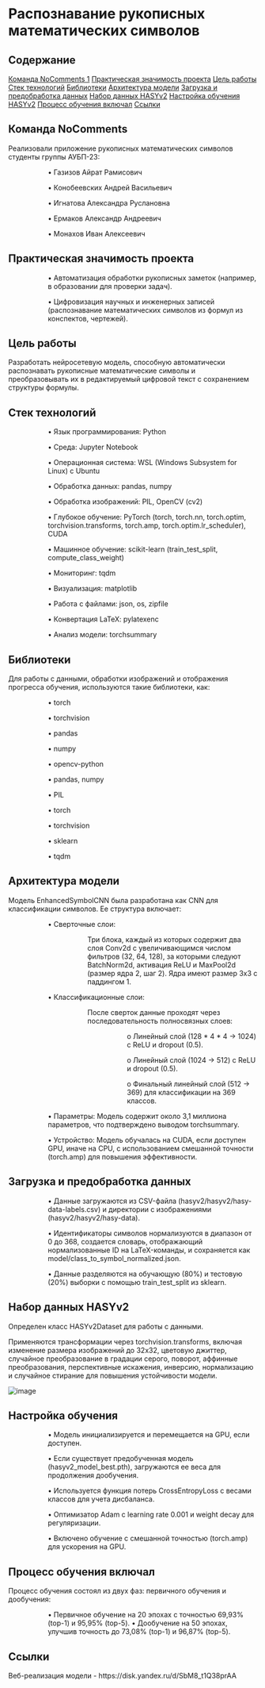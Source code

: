 # **Распознавание рукописных математических символов**

## **Содержание**

[Команда NoComments 1](#title1)
[Практическая значимость проекта](#title2)
[Цель работы](#title3)
[Стек технологий](#title4)
[Библиотеки](#title5)
[Архитектура модели](#title6)
[Загрузка и предобработка данных](#title7)
[Набор данных HASYv2](#title8)
[Настройка обучения HASYv2](#title9)
[Процесс обучения включал](#title10)
[Ссылки](#title11)

## <a id="title1">Команда NoComments</a>

<p>Реализовали приложение рукописных математических символов студенты группы АУБП-23:</p>
<dl><dd><dl><dd>
<p>•	Газизов Айрат Рамисович</p>
<p>•	Конобеевских Андрей Васильевич</p>
<p>•	Игнатова Александра Руслановна</p>
<p>•	Ермаков Александр Андреевич</p>
<p>•	Монахов Иван Алексеевич</p>
</dd></dl></dd></dl>

## <a id="title2">Практическая значимость проекта</a>
<dl><dd><dl><dd>
<p>•	Автоматизация обработки рукописных заметок (например, в образовании для проверки задач).</p>
<p>•	Цифровизация научных и инженерных записей (распознавание математических символов из формул из конспектов, чертежей).</p>
</dd></dl></dd></dl>

## <a id="title3">Цель работы</a>

<p>Разработать нейросетевую модель, способную автоматически распознавать рукописные математические символы и
преобразовывать их в редактируемый цифровой текст с сохранением структуры формулы.</p>

## <a id="title4">Стек технологий</a>

<dl><dd><dl><dd>
<p>•	Язык программирования: Python</p>
<p>•	Среда: Jupyter Notebook</p>
<p>•	Операционная система: WSL (Windows Subsystem for Linux) с Ubuntu</p>
<p>•	Обработка данных: pandas, numpy</p>
<p>•	Обработка изображений: PIL, OpenCV (cv2)</p>
<p>•	Глубокое обучение: PyTorch (torch, torch.nn, torch.optim, torchvision.transforms, torch.amp, torch.optim.lr_scheduler), CUDA</p>
<p>•	Машинное обучение: scikit-learn (train_test_split, compute_class_weight)</p>
<p>•	Мониторинг: tqdm</p>
<p>•	Визуализация: matplotlib</p>
<p>•	Работа с файлами: json, os, zipfile</p>
<p>•	Конвертация LaTeX: pylatexenc</p>
<p>•	Анализ модели: torchsummary</p>
</dd></dl></dd></dl>

## **Библиотеки**

<p>Для работы с данными, обработки изображений и отображения прогресса обучения, используются такие библиотеки, как:</p>

<dl><dd><dl><dd>
<p>•	torch</p>
<p>•	torchvision</p>
<p>•	pandas</p>
<p>•	numpy</p>
<p>•	opencv-python</p>
<p>•	pandas, numpy</p>
<p>•	PIL</p>
<p>•	torch</p>
<p>•	torchvision</p>
<p>•	sklearn</p>
<p>•	tqdm</p>
</dd></dl></dd></dl>

## **Архитектура модели**

<p>Модель EnhancedSymbolCNN была разработана как CNN для классификации символов. Ее структура включает:</p>
  <dl><dd><dl><dd>
  <p>•	Сверточные слои:</p>
      <dl><dd><dl><dd>
      <p>Три блока, каждый из которых содержит два слоя Conv2d с увеличивающимся числом фильтров (32, 64, 128), за которыми следуют BatchNorm2d, активация ReLU и MaxPool2d 
      (размер ядра     2, шаг 2). Ядра имеют размер 3x3 с паддингом 1.</p>
      </dd></dl></dd></dl>
  <p>•	Классификационные слои:</p>
    <dl><dd><dl><dd>
     <p>После сверток данные проходят через последовательность полносвязных слоев:</p>
      <dl><dd><dl><dd>
        <p>o	Линейный слой (128 * 4 * 4 → 1024) с ReLU и dropout (0.5).</p>
        <p>o	Линейный слой (1024 → 512) с ReLU и dropout (0.5).</p>
        <p>o	Финальный линейный слой (512 → 369) для классификации на 369 классов.</p>
        </dd></dl></dd></dl>
      </dd></dl></dd></dl>
  <p>•	Параметры: Модель содержит около 3,1 миллиона параметров, что подтверждено выводом torchsummary.</p>
  <p>•	Устройство: Модель обучалась на CUDA, если доступен GPU, иначе на CPU, с использованием смешанной точности (torch.amp) для повышения эффективности.</p>
  </dd></dl></dd></dl>

## **Загрузка и предобработка данных**

<dl><dd><dl><dd>
<p>•  Данные загружаются из CSV-файла (hasyv2/hasyv2/hasy-data-labels.csv) и директории с изображениями (hasyv2/hasyv2/hasy-data).</p>
<p>•  Идентификаторы символов нормализуются в диапазон от 0 до 368, создается словарь, отображающий нормализованные ID на LaTeX-команды, и сохраняется как model/class_to_symbol_normalized.json.</p>
<p>•  Данные разделяются на обучающую (80%) и тестовую (20%) выборки с помощью train_test_split из sklearn.</p>
</dd></dl></dd></dl>

## **Набор данных HASYv2**

<p>Определен класс HASYv2Dataset для работы с данными.</p>
<p>Применяются трансформации через torchvision.transforms, включая изменение размера изображений до 32x32, цветовую джиттер, случайное преобразование в градации серого, поворот, аффинные преобразования, перспективные искажения, инверсию, нормализацию и случайное стирание для повышения устойчивости модели.</p>

![image](https://github.com/user-attachments/assets/fa98c642-5433-4181-8335-01b93ce8e07e)


## **Настройка обучения**

<dl><dd><dl><dd>
<p>•  Модель инициализируется и перемещается на GPU, если доступен.</p>
<p>•  Если существует предобученная модель (hasyv2_model_best.pth), загружаются ее веса для продолжения дообучения.</p>
<p>•  Используется функция потерь CrossEntropyLoss с весами классов для учета дисбаланса.</p>
<p>•  Оптимизатор Adam с learning rate 0.001 и weight decay для регуляризации.</p>
<p>•  Включено обучение с смешанной точностью (torch.amp) для ускорения на GPU.</p>
</dd></dl></dd></dl>

## **Процесс обучения включал**

<p>Процесс обучения состоял из двух фаз: первичного обучения и дообучения:</p>

<dl><dd><dl><dd>
•  Первичное обучение на 20 эпохах с точностью 69,93% (top-1) и 95,95% (top-5).
•  Дообучение на 50 эпохах, улучшив точность до 73,08% (top-1) и 96,87% (top-5).
</dd></dl></dd></dl>

## **Ссылки**
<p>Веб-реализация модели - https://disk.yandex.ru/d/SbM8_t1Q38prAA</p>

